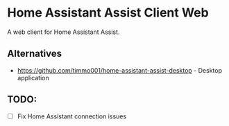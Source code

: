 # Home Assistant Assist Client Web

A web client for Home Assistant Assist.

## Alternatives

- https://github.com/timmo001/home-assistant-assist-desktop - Desktop application

## TODO:

- [ ] Fix Home Assistant connection issues
